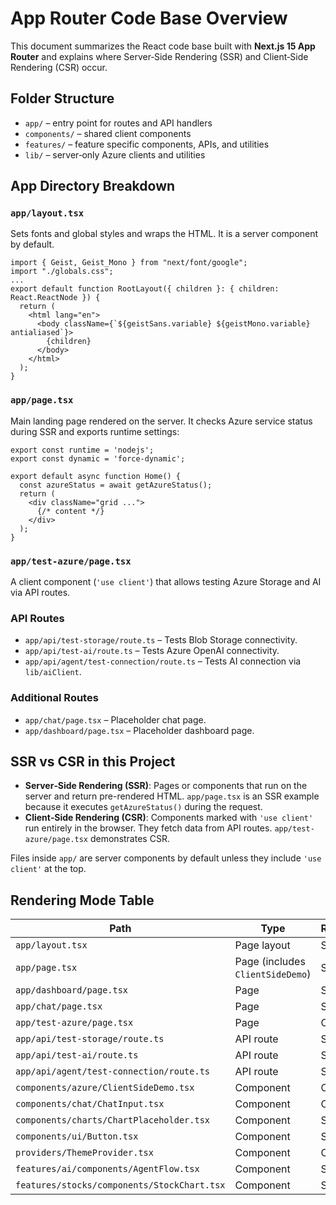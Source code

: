 # App Router Code Base Overview

This document summarizes the React code base built with **Next.js 15 App Router** and explains where Server‑Side Rendering (SSR) and Client‑Side Rendering (CSR) occur.

## Folder Structure

- `app/` – entry point for routes and API handlers
- `components/` – shared client components
- `features/` – feature specific components, APIs, and utilities
- `lib/` – server‑only Azure clients and utilities

## App Directory Breakdown

### `app/layout.tsx`
Sets fonts and global styles and wraps the HTML. It is a server component by default.

```tsx
import { Geist, Geist_Mono } from "next/font/google";
import "./globals.css";
...
export default function RootLayout({ children }: { children: React.ReactNode }) {
  return (
    <html lang="en">
      <body className={`${geistSans.variable} ${geistMono.variable} antialiased`}>
        {children}
      </body>
    </html>
  );
}
```

### `app/page.tsx`
Main landing page rendered on the server. It checks Azure service status during SSR and exports runtime settings:

```tsx
export const runtime = 'nodejs';
export const dynamic = 'force-dynamic';

export default async function Home() {
  const azureStatus = await getAzureStatus();
  return (
    <div className="grid ...">
      {/* content */}
    </div>
  );
}
```

### `app/test-azure/page.tsx`
A client component (`'use client'`) that allows testing Azure Storage and AI via API routes.

### API Routes
- `app/api/test-storage/route.ts` – Tests Blob Storage connectivity.
- `app/api/test-ai/route.ts` – Tests Azure OpenAI connectivity.
- `app/api/agent/test-connection/route.ts` – Tests AI connection via `lib/aiClient`.

### Additional Routes
- `app/chat/page.tsx` – Placeholder chat page.
- `app/dashboard/page.tsx` – Placeholder dashboard page.

## SSR vs CSR in this Project

- **Server‑Side Rendering (SSR)**: Pages or components that run on the server and return pre-rendered HTML. `app/page.tsx` is an SSR example because it executes `getAzureStatus()` during the request.
- **Client‑Side Rendering (CSR)**: Components marked with `'use client'` run entirely in the browser. They fetch data from API routes. `app/test-azure/page.tsx` demonstrates CSR.

Files inside `app/` are server components by default unless they include `'use client'` at the top.

## Rendering Mode Table

| Path | Type | Rendering |
| --- | --- | --- |
| `app/layout.tsx` | Page layout | SSR |
| `app/page.tsx` | Page (includes `ClientSideDemo`) | SSR |
| `app/dashboard/page.tsx` | Page | SSR |
| `app/chat/page.tsx` | Page | SSR |
| `app/test-azure/page.tsx` | Page | CSR |
| `app/api/test-storage/route.ts` | API route | Server |
| `app/api/test-ai/route.ts` | API route | Server |
| `app/api/agent/test-connection/route.ts` | API route | Server |
| `components/azure/ClientSideDemo.tsx` | Component | CSR |
| `components/chat/ChatInput.tsx` | Component | CSR |
| `components/charts/ChartPlaceholder.tsx` | Component | SSR |
| `components/ui/Button.tsx` | Component | SSR |
| `providers/ThemeProvider.tsx` | Component | CSR |
| `features/ai/components/AgentFlow.tsx` | Component | SSR |
| `features/stocks/components/StockChart.tsx` | Component | SSR |

